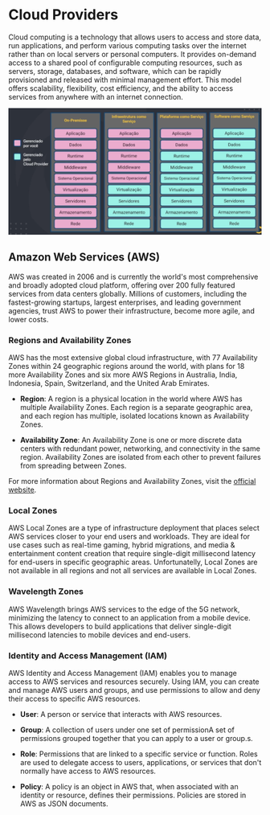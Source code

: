 # Cloud Providers


Cloud computing is a technology that allows users to access and store data, run applications, and perform various computing tasks over the internet rather than on local servers or personal computers. It provides on-demand access to a shared pool of configurable computing resources, such as servers, storage, databases, and software, which can be rapidly provisioned and released with minimal management effort. This model offers scalability, flexibility, cost efficiency, and the ability to access services from anywhere with an internet connection.

![Types of computing service](./docs/images/types-of-service.png)

## Amazon Web Services (AWS)

AWS was created in 2006 and is currently the world's most comprehensive and broadly adopted cloud platform, offering over 200 fully featured services from data centers globally. Millions of customers, including the fastest-growing startups, largest enterprises, and leading government agencies, trust AWS to power their infrastructure, become more agile, and lower costs.

### Regions and Availability Zones

AWS has the most extensive global cloud infrastructure, with 77 Availability Zones within 24 geographic regions around the world, with plans for 18 more Availability Zones and six more AWS Regions in Australia, India, Indonesia, Spain, Switzerland, and the United Arab Emirates.

- **Region**: A region is a physical location in the world where AWS has multiple Availability Zones. Each region is a separate geographic area, and each region has multiple, isolated locations known as Availability Zones.

- **Availability Zone**: An Availability Zone is one or more discrete data centers with redundant power, networking, and connectivity in the same region. Availability Zones are isolated from each other to prevent failures from spreading between Zones.

For more information about Regions and Availability Zones, visit the [official website](https://aws.amazon.com/about-aws/global-infrastructure/regions_az/).

### Local Zones

AWS Local Zones are a type of infrastructure deployment that places select AWS services closer to your end users and workloads. They are ideal for use cases such as real-time gaming, hybrid migrations, and media & entertainment content creation that require single-digit millisecond latency for end-users in specific geographic areas. Unfortunatelly, Local Zones are not available in all regions and not all services are available in Local Zones.

### Wavelength Zones

AWS Wavelength brings AWS services to the edge of the 5G network, minimizing the latency to connect to an application from a mobile device. This allows developers to build applications that deliver single-digit millisecond latencies to mobile devices and end-users.

### Identity and Access Management (IAM)

AWS Identity and Access Management (IAM) enables you to manage access to AWS services and resources securely. Using IAM, you can create and manage AWS users and groups, and use permissions to allow and deny their access to specific AWS resources.

- **User**: A person or service that interacts with AWS resources. 

- **Group**: A collection of users under one set of permissionA set of permissions grouped together that you can apply to a user or group.s.

- **Role**: Permissions that are linked to a specific service or function. Roles are used to delegate access to users, applications, or services that don't normally have access to AWS resources.

- **Policy**: A policy is an object in AWS that, when associated with an identity or resource, defines their permissions. Policies are stored in AWS as JSON documents.

